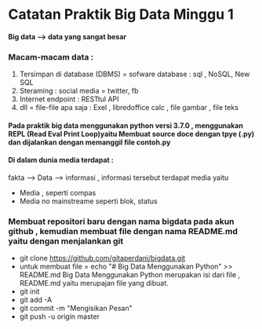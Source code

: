 # Catatan Praktik Big Data Minggu 1
#### Big data --> data yang sangat besar 
### Macam-macam data : 
1. Tersimpan di database (DBMS) = sofware database : sql , NoSQL, New SQL
2. Steraming : social media = twitter, fb
3. Internet endpoint : RESTtul API
4. dll = file-file apa saja : Exel , libredoffice calc , file gambar , file teks
#### Pada praktik big data menggunakan python versi 3.7.0 , menggunakan REPL (Read Eval Print Loop)yaitu Membuat source doce dengan tpye (.py) dan dijalankan dengan memanggil file contoh.py
#### Di dalam dunia media terdapat :
fakta --> Data --> informasi , informasi tersebut terdapat media yaitu 
* Media , seperti compas 
* Media no mainstreame seperti blok, status

### Membuat repositori baru dengan nama bigdata pada akun github , kemudian membuat file dengan nama README.md yaitu dengan menjalankan git
* git clone https://github.com/gitaperdani/bigdata.git
* untuk membuat file = echo "# Big Data Menggunakan Python" >> README.md
  Big Data Menggunakan Python merupakan isi dari file , README.md yaitu merupajan file yang dibuat.
* git init 
* git add -A
* git commit -m "Mengisikan Pesan"
* git push -u origin master